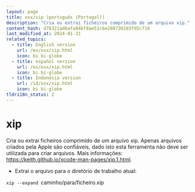 ```yaml
---
layout: page
title: osx/xip (português (Portugal))
description: "Cria ou extrai ficheiros comprimido de um arquivo xip."
content_hash: d78321ad6afa84bf8ae51c6e288730283fd5c716
last_modified_at: 2024-01-31
related_topics:
  - title: English version
    url: /en/osx/xip.html
    icon: bi bi-globe
  - title: español version
    url: /es/osx/xip.html
    icon: bi bi-globe
  - title: Indonesia version
    url: /id/osx/xip.html
    icon: bi bi-globe
tldri18n_status: 2
---
```

# xip

Cria ou extrai ficheiros comprimido de um arquivo xip.
Apenas arquivos criados pela Apple são confiáveis, dado isto esta ferramenta não deve ser utilizada para criar arquivos.
Mais informações: <https://keith.github.io/xcode-man-pages/xip.1.html>.

- Extrai o arquivo para o diretório de trabalho atual:

`xip --expand `<span class="tldr-var badge badge-pill bg-dark-lm bg-white-dm text-white-lm text-dark-dm font-weight-bold">caminho/para/ficheiro.xip</span>
